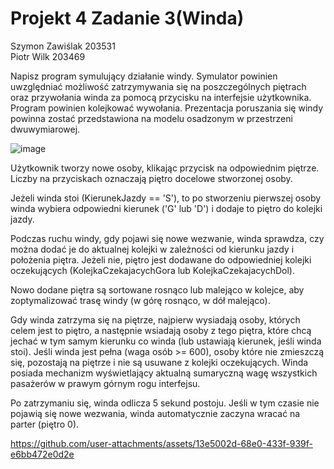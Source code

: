 # Projekt 4 Zadanie 3(Winda)
Szymon Zawiślak 203531\
Piotr Wilk 203469


Napisz program symulujący działanie windy. Symulator powinien uwzględniać możliwość zatrzymywania
się na poszczególnych piętrach oraz przywołania winda za pomocą przycisku na interfejsie użytkownika.
Program powinien kolejkować wywołania. Prezentacja poruszania się windy powinna zostać
przedstawiona na modelu osadzonym w przestrzeni dwuwymiarowej.

![image](https://github.com/user-attachments/assets/2a7168b5-9463-4c91-aee0-11e31f72ed3a)

Użytkownik tworzy nowe osoby, klikając przycisk na odpowiednim piętrze. Liczby na przyciskach oznaczają piętro docelowe stworzonej osoby.

Jeżeli winda stoi (KierunekJazdy == 'S'), to po stworzeniu pierwszej osoby winda wybiera odpowiedni kierunek ('G' lub 'D') i dodaje to piętro do kolejki jazdy.

Podczas ruchu windy, gdy pojawi się nowe wezwanie, winda sprawdza, czy można dodać je do aktualnej kolejki w zależności od kierunku jazdy i położenia piętra. Jeżeli nie, piętro jest dodawane do odpowiedniej kolejki oczekujących (KolejkaCzekajacychGora lub KolejkaCzekajacychDol).

Nowo dodane piętra są sortowane rosnąco lub malejąco w kolejce, aby zoptymalizować trasę windy (w górę rosnąco, w dół malejąco).

Gdy winda zatrzyma się na piętrze, najpierw wysiadają osoby, których celem jest to piętro, a następnie wsiadają osoby z tego piętra, które chcą jechać w tym samym kierunku co winda (lub ustawiają kierunek, jeśli winda stoi). Jeśli winda jest pełna (waga osób >= 600), osoby które nie zmieszczą się, pozostają na piętrze i nie są usuwane z kolejki oczekujących. Winda posiada mechanizm wyświetlający aktualną sumaryczną wagę wszystkich pasażerów w prawym górnym rogu interfejsu.

Po zatrzymaniu się, winda odlicza 5 sekund postoju. Jeśli w tym czasie nie pojawią się nowe wezwania, winda automatycznie zaczyna wracać na parter (piętro 0).





https://github.com/user-attachments/assets/13e5002d-68e0-433f-939f-e6bb472e0d2e

